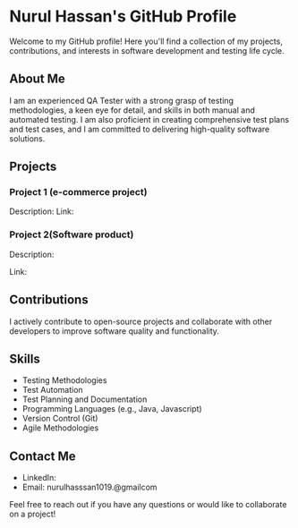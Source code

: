 # Nurul Hassan's GitHub Profile

Welcome to my GitHub profile! Here you'll find a collection of my projects, contributions, and interests in software development and testing life cycle.

## About Me

I am an experienced QA Tester with a strong grasp of testing methodologies, a keen eye for detail, and skills in both manual and automated testing.
I am also proficient in creating comprehensive test plans and test cases, and I am committed to delivering high-quality software solutions.

## Projects

### Project 1 (e-commerce project)

Description: 
Link: 
### Project 2(Software product)

Description: 

Link: 

## Contributions

I actively contribute to open-source projects and collaborate with other developers to improve software quality and functionality.


## Skills

- Testing Methodologies
- Test Automation
- Test Planning and Documentation
- Programming Languages (e.g., Java, Javascript)
- Version Control (Git)
- Agile Methodologies

## Contact Me

- LinkedIn: 
- Email: nurulhasssan1019.@gmailcom

Feel free to reach out if you have any questions or would like to collaborate on a project!

<!---
imnurulhassan/imnurulhassan is a ✨ special ✨ repository because its `README.md` (this file) appears on your GitHub profile.
You can click the Preview link to take a look at your changes.
--->
